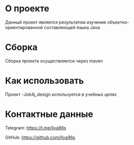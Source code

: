 # О проекте

Данный проект является результатом изучения объектно-ориентированной составляющей языка Java.

# Сборка

Сборка проекта осуществляется через maven

# Как использовать

Проект -Job4j_design используется в учебных целях

# Контактные данные
Telegram: https://t.me/ilya96s

GitHub: https://github.com/Ilya96s